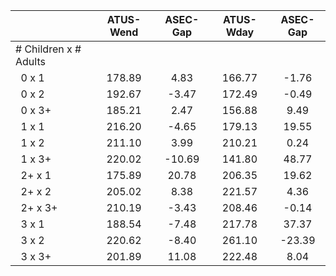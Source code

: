 
|                      |    ATUS-Wend |     ASEC-Gap |    ATUS-Wday |     ASEC-Gap |
| -------------------- | :----------: | :----------: | :----------: | :----------: |
| # Children x # Adults |              |              |              |              |
| &nbsp;&nbsp;0 x 1    |       178.89 |         4.83 |       166.77 |        -1.76 |
| &nbsp;&nbsp;0 x 2    |       192.67 |        -3.47 |       172.49 |        -0.49 |
| &nbsp;&nbsp;0 x 3+   |       185.21 |         2.47 |       156.88 |         9.49 |
| &nbsp;&nbsp;1 x 1    |       216.20 |        -4.65 |       179.13 |        19.55 |
| &nbsp;&nbsp;1 x 2    |       211.10 |         3.99 |       210.21 |         0.24 |
| &nbsp;&nbsp;1 x 3+   |       220.02 |       -10.69 |       141.80 |        48.77 |
| &nbsp;&nbsp;2+ x 1   |       175.89 |        20.78 |       206.35 |        19.62 |
| &nbsp;&nbsp;2+ x 2   |       205.02 |         8.38 |       221.57 |         4.36 |
| &nbsp;&nbsp;2+ x 3+  |       210.19 |        -3.43 |       208.46 |        -0.14 |
| &nbsp;&nbsp;3 x 1    |       188.54 |        -7.48 |       217.78 |        37.37 |
| &nbsp;&nbsp;3 x 2    |       220.62 |        -8.40 |       261.10 |       -23.39 |
| &nbsp;&nbsp;3 x 3+   |       201.89 |        11.08 |       222.48 |         8.04 |

